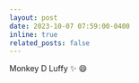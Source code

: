 ```yaml
---
layout: post
date: 2023-10-07 07:59:00-0400
inline: true
related_posts: false
---
```


Monkey D Luffy :sparkles: :smile:

